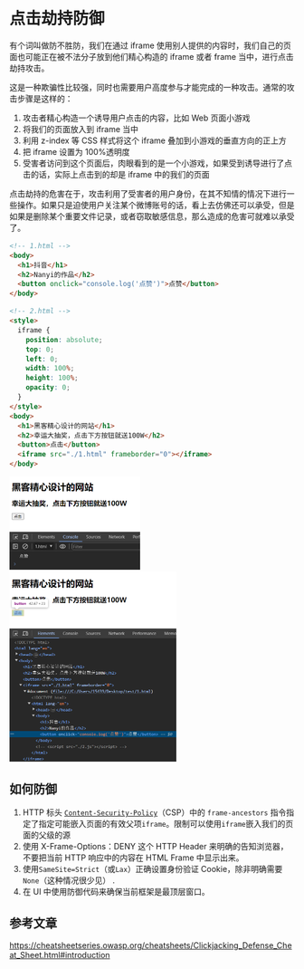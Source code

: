 # 点击劫持防御

有个词叫做防不胜防，我们在通过 iframe 使用别人提供的内容时，我们自己的页面也可能正在被不法分子放到他们精心构造的 iframe 或者 frame 当中，进行点击劫持攻击。

这是一种欺骗性比较强，同时也需要用户高度参与才能完成的一种攻击。通常的攻击步骤是这样的：

1. 攻击者精心构造一个诱导用户点击的内容，比如 Web 页面小游戏
2. 将我们的页面放入到 iframe 当中
3. 利用 z-index 等 CSS 样式将这个 iframe 叠加到小游戏的垂直方向的正上方
4. 把 iframe 设置为 100%透明度
5. 受害者访问到这个页面后，肉眼看到的是一个小游戏，如果受到诱导进行了点击的话，实际上点击到的却是 iframe 中的我们的页面

点击劫持的危害在于，攻击利用了受害者的用户身份，在其不知情的情况下进行一些操作。如果只是迫使用户关注某个微博账号的话，看上去仿佛还可以承受，但是如果是删除某个重要文件记录，或者窃取敏感信息，那么造成的危害可就难以承受了。

```html
<!-- 1.html -->
<body>
  <h1>抖音</h1>
  <h2>Nanyi的作品</h2>
  <button onclick="console.log('点赞')">点赞</button>
</body>
```

```html
<!-- 2.html -->
<style>
  iframe {
    position: absolute;
    top: 0;
    left: 0;
    width: 100%;
    height: 100%;
    opacity: 0;
  }
</style>
<body>
  <h1>黑客精心设计的网站</h1>
  <h2>幸运大抽奖，点击下方按钮就送100W</h2>
  <button>点击</button>
  <iframe src="./1.html" frameborder="0"></iframe>
</body>
```

<img src="./img/image-20231216152322765.png" alt="image-20231216152322765" style="zoom:50%;" />

<img src="./img/image-20231216152400478.png" alt="image-20231216152400478" style="zoom:50%;" />

## 如何防御

1. HTTP 标头 [`Content-Security-Policy`](https://developer.mozilla.org/zh-CN/docs/Web/HTTP/Headers/Content-Security-Policy)（CSP）中的 `frame-ancestors` 指令指定了指定可能嵌入页面的有效父项`iframe`。限制可以使用`iframe`嵌入我们的页面的父级的源
2. 使用 X-Frame-Options：DENY 这个 HTTP Header 来明确的告知浏览器，不要把当前 HTTP 响应中的内容在 HTML Frame 中显示出来。
3. 使用`SameSite=Strict`（或`Lax`）正确设置身份验证 Cookie，除非明确需要`None`（这种情况很少见） .
4. 在 UI 中使用防御代码来确保当前框架是最顶层窗口。

## 参考文章

https://cheatsheetseries.owasp.org/cheatsheets/Clickjacking_Defense_Cheat_Sheet.html#introduction
